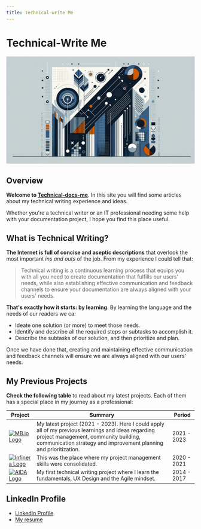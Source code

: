 ```yaml
---
title: Technical-write Me 
---   
```


# Technical-Write Me    
![Technical-Write me](./assets/technical-write-me-heading.png)

## Overview    

**Welcome to [Technical-docs-me](https://javierhf.github.io/technical-write-me/)**. In this site you will find some articles about my technical writing experience and ideas.

Whether you're a technical writer or an IT professional needing some help with your documentation project, I hope you find this place useful.  

## What is Technical Writing?    
 
 **The Internet is full of concise and aseptic descriptions** that overlook the most important *ins and outs* of the job. From my experience I could tell that:  
 
 > Technical writing is a continuous learning process that equips you with all you need to create documentation that fulfills our users' needs, while also establishing effective communication and feedback channels to ensure your documentation are always aligned with your users' needs.

**That's exactly how it starts: by learning**. By learning the language and the needs of our readers we ca:   

* Ideate one solution (or more) to meet those needs. 
* Identify and describe all the required steps or subtasks to accomplish it.  
* Describe the subtasks of our solution, and then prioritize and plan.   
  
Once we have done that, creating and maintaining effective communication and feedback channels will ensure we are always aligned with our users' needs.  

## My Previous Projects  

**Check the following table** to read about my latest projects. Each of them has a special place in my journey as a professional:  

|Project | Summary | Period |  
| ---------- | ----- | ------------ |  
| <a href="https://www.mercedes-benz.io"><img src="../assets/mbio-logo.png" alt="MB.io Logo"></a> | My latest project (2021 - 2023). Here I could apply all of my previous learnings and ideas regarding project management, community building, communication strategy and improvement planning and prioritization.  |  2021 - 2023 |
| <a href="https://www.infinera.com/"><img src="../assets/infinera-logo1.png" alt="Infinera Logo"></a> | This was the place where my project management skills were consolidated.  |   2020 - 2021 |
| <a href="https://www.domingoalonsogroup.com/en/branchs/aida"><img src="../assets/aida-logo.png" alt="AIDA Logo"></a> | My first technical writing project where I learn the fundamentals, UX Design and the Agile mindset. |   2014 - 2017 |



## LinkedIn Profile  

* [LinkedIn Profile](https://www.linkedin.com/in/javier-hernandez-fernandez/)  
* [My resume](https://github.com/javierhf/My-resume)
